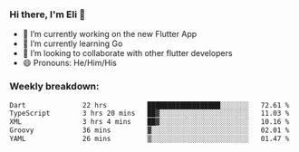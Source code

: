 ### Hi there, I'm Eli 👋
- 🔭 I’m currently working on the new Flutter App
- 🌱 I’m currently learning Go
- 🦄 I’m looking to collaborate with other flutter developers
- 😄 Pronouns: He/Him/His

### Weekly breakdown:
<!--START_SECTION:waka-->

```txt
Dart              22 hrs          ██████████████████░░░░░░░   72.61 %
TypeScript        3 hrs 20 mins   ██▓░░░░░░░░░░░░░░░░░░░░░░   11.03 %
XML               3 hrs 4 mins    ██▓░░░░░░░░░░░░░░░░░░░░░░   10.16 %
Groovy            36 mins         ▓░░░░░░░░░░░░░░░░░░░░░░░░   02.01 %
YAML              26 mins         ▒░░░░░░░░░░░░░░░░░░░░░░░░   01.47 %
```

<!--END_SECTION:waka-->
